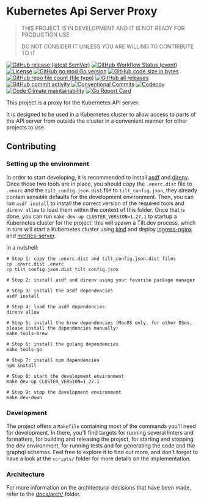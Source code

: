 # Kubernetes Api Server Proxy

> THIS PROJECT IS IN DEVELOPMENT AND IT IS NOT READY FOR PRODUCTION USE
>
> DO NOT CONSIDER IT UNLESS YOU ARE WILLING TO CONTRIBUTE TO IT

[![GitHub release (latest SemVer)](https://img.shields.io/github/v/release/omissis/kube-apiserver-proxy?style=flat)](https://github.com/omissis/kube-apiserver-proxy/releases/latest)
[![GitHub Workflow Status (event)](https://img.shields.io/github/actions/workflow/status/omissis/kube-apiserver-proxy?style=flat)](https://github.com/omissis/kube-apiserver-proxy/actions?workflow=development)
[![License](https://img.shields.io/github/license/omissis/kube-apiserver-proxy?style=flat)](/LICENSE)
[![GitHub go.mod Go version](https://img.shields.io/github/go-mod/go-version/omissis/kube-apiserver-proxy?style=flat)](https://tip.golang.org/doc/go1.20)
[![GitHub code size in bytes](https://img.shields.io/github/languages/code-size/omissis/kube-apiserver-proxy?style=flat)](https://github.com/omissis/kube-apiserver-proxy)
[![GitHub repo file count (file type)](https://img.shields.io/github/directory-file-count/omissis/kube-apiserver-proxy?style=flat)](https://github.com/omissis/kube-apiserver-proxy)
[![GitHub all releases](https://img.shields.io/github/downloads/omissis/kube-apiserver-proxy/total?style=flat)](https://github.com/omissis/kube-apiserver-proxy)
[![GitHub commit activity](https://img.shields.io/github/commit-activity/y/omissis/kube-apiserver-proxy?style=flat)](https://github.com/omissis/kube-apiserver-proxy/commits)
[![Conventional Commits](https://img.shields.io/badge/Conventional%20Commits-1.0.0-yellow.svg?style=flat)](https://conventionalcommits.org)
[![Codecov](https://img.shields.io/codecov/c/gh/omissis/kube-apiserver-proxy?style=flat&token=lPWlXd3MVK)](https://codecov.io/gh/omissis/kube-apiserver-proxy)
[![Code Climate maintainability](https://img.shields.io/codeclimate/maintainability/omissis/kube-apiserver-proxy?style=flat)](https://codeclimate.com/github/omissis/kube-apiserver-proxy)
[![Go Report Card](https://goreportcard.com/badge/github.com/omissis/kube-apiserver-proxy)](https://goreportcard.com/report/github.com/omissis/kube-apiserver-proxy)

This project is a proxy for the Kubernetes API server.

It is designed to be used in a Kubernetes cluster to allow access to parts of the API server from outside the cluster
in a convenient manner for other projects to use.

## Contributing

### Setting up the environment

In order to start developing, it is recommended to install [asdf][asdf] and [direnv][direnv].
Once those two tools are in place, you should copy the `.envrc.dist` file to `.envrc` and the `tilt_config.json.dist`
file to `tilt_config.json`, they already contain sensible defaults for the development environment.
Then, you can run `asdf install` to install the correct version of the required tools and
`direnv allow` to load them within the context of this folder.
Once that is done, you can run `make dev-up CLUSTER_VERSION=1.27.1` to startup a Kubernetes cluster for the project:
this will spawn a Tilt.dev process, which in turn will start a Kubernetes cluster using [kind][kind] and
deploy [ingress-nginx][ingress-nginx] and [metrics-server][metrics-server].

In a nutshell:

```shell
# Step 1: copy the .envrc.dist and tilt_config.json.dist files
cp .envrc.dist .envrc
cp tilt_config.json.dist tilt_config.json

# Step 2: install asdf and direnv using your favorite package manager

# Step 3: install the asdf dependencies
asdf install

# Step 4: load the asdf dependencies
direnv allow

# Step 5: install the brew dependencies (MacOS only, for other OSes, please install the dependencies manually)
make tools-brew

# Step 6: install the golang dependencies
make tools-go

# Step 7: install npm dependencies
npm install

# Step 8: start the development environment
make dev-up CLUSTER_VERSION=1.27.1

# Step 9: stop the development environment
make dev-down
```

### Development

The project offers a `Makefile` containing most of the commands you'll need for development.
In there, you'll find targets for running several linters and formatters, for building and releasing the project,
for starting and stopping the dev environment, for running tests and for generating the code and the graphql schemas.
Feel free to explore it to find out more, and don't forget to have a look at the `scripts/` folder
for more details on the implementation.

### Architecture

For more information on the architectural decisions that have been made, refer to the [docs/arch/](./docs/arch/) folder.

[asdf]: https://asdf-vm.com/
[direnv]: https://direnv.net/
[kind]: https://kind.sigs.k8s.io/
[ingress-nginx]: https://kubernetes.github.io/ingress-nginx/
[metrics-server]: https://github.com/kubernetes-sigs/metrics-server

